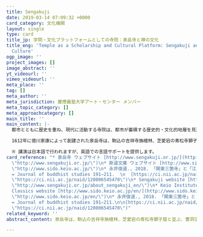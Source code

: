 ```yaml
---
title: Sengakuji
date: 2019-03-14 07:09:32 +0000
card_category: 文化機関
layout: single
type: card
title_jp: 学問・文化プラットフォームとしての寺院：泉岳寺と禅の文化　
title_eng: 'Temple as a Scholarship and Cultural Platform: Sengakuji and Zen in Japanese
  Culture'
ogp_image: ''
project_images: []
image_abstract: ''
yt_videourl: ''
vimeo_videourl: ''
meta_place: ''
tag: []
meta_author: ''
meta_jurisdiction: 慶應義塾大学アート・センター メンバー
meta_topic_category: []
meta_approachcategory: []
main_title: ''
main_content: |-
  都市とともに歴史を重ね、現代に活動する寺院は、都市が蓄積する歴史的・文化的地層を見通す窓であり、過去から現在へと繋がる都市の物語の証言者でもあります。

  1612年に徳川家康によって創建された泉岳寺は、駒込の吉祥寺旃檀林、芝愛宕の青松寺獅子窟と並ぶ、曹洞宗の江戸三学寮に数えられ、禅の学問と文化のプラットフォームとしての役割を担ってきました。本講座では、この泉岳寺を舞台に、学寮の歴史や、禅の文学と造形美術に焦点をあてたガイドツアーと講演を開催し、日本文化と禅について学びます。

  ※ 講演は日本語で行われますが、英語での言語サポートを提供します。
card_reference: "* 泉岳寺 ウェブサイト [http://www.sengakuji.or.jp/](http://www.sengakuji.or.jp/
  \"http://www.sengakuji.or.jp/\")\n* 斯道文庫 ウェブサイト [http://www.sido.keio.ac.jp/](http://www.sido.keio.ac.jp/
  \"http://www.sido.keio.ac.jp/\")\n* 永井俊道., 2018. 「関東三箇寺」と「江戸三箇寺」の成立について. 駒沢大学仏教学部論集
  = Journal of buddhist studies 191–211.  \n  [https://ci.nii.ac.jp/naid/120006545470](https://ci.nii.ac.jp/naid/120006545470
  \"https://ci.nii.ac.jp/naid/120006545470\")\n* Sengakuji website [http://www.sengakuji.or.jp/about_sengakuji_en/](http://www.sengakuji.or.jp/about_sengakuji_en/
  \"http://www.sengakuji.or.jp/about_sengakuji_en/\")\n* Keio Institute of Oriental
  Classics website [http://www.sido.keio.ac.jp/en/](http://www.sido.keio.ac.jp/en/
  \"http://www.sido.keio.ac.jp/en/\")\n* 永井俊道., 2018. 「関東三箇寺」と「江戸三箇寺」の成立について. 駒沢大学仏教学部論集
  = Journal of buddhist studies 191–211.\n\n[https://ci.nii.ac.jp/naid/120006545470](https://ci.nii.ac.jp/naid/120006545470
  \"https://ci.nii.ac.jp/naid/120006545470\")"
related_keyword: ''
abstract_content: 泉岳寺は、駒込の吉祥寺旃檀林、芝愛宕の青松寺獅子窟と並ぶ、曹洞宗の江戸三学寮に数えられ、禅の学問と文化のプラットフォームとしての役割を担ってきました。本講座では、この泉岳寺を舞台に、学寮の歴史や、禅の文学と造形美術に焦点をあてたガイドツアーと講演を開催し、日本文化と禅について学びます。

---
```

